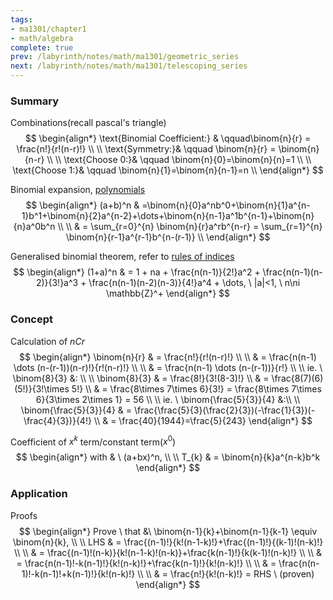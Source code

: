 ```yaml
---
tags:
- ma1301/chapter1
- math/algebra
complete: true
prev: /labyrinth/notes/math/ma1301/geometric_series
next: /labyrinth/notes/math/ma1301/telescoping_series
---
```


   

### Summary
Combinations(recall pascal's triangle)
$$
\begin{align*}
\text{Binomial Coefficient:} & \qquad\binom{n}{r} = \frac{n!}{r!(n-r)!} \\
\\
\text{Symmetry:}& \qquad \binom{n}{r} = \binom{n}{n-r} \\
\\
\text{Choose 0:}& \qquad \binom{n}{0}=\binom{n}{n}=1 \\
\\
\text{Choose 1:}& \qquad \binom{n}{1}=\binom{n}{n-1}=n \\
\end{align*}
$$

Binomial expansion, [polynomials](/labyrinth/notes/math/ma1521/polynomials)
$$
\begin{align*}
(a+b)^n & =\binom{n}{0}a^nb^0+\binom{n}{1}a^{n-1}b^1+\binom{n}{2}a^{n-2}+\dots+\binom{n}{n-1}a^1b^{n-1}+\binom{n}{n}a^0b^n \\
\\
& = \sum_{r=0}^{n} \binom{n}{r}a^rb^{n-r} = \sum_{r=1}^{n} \binom{n}{r-1}a^{r-1}b^{n-(r-1)} \\
\end{align*}
$$

Generalised binomial theorem, refer to [rules of indices](/labyrinth/notes/math/math_fundementals/rules_of_indices#^e0fdcf)
$$
\begin{align*}
(1+a)^n & = 1 + na + \frac{n(n-1)}{2!}a^2 + \frac{n(n-1)(n-2)}{3!}a^3 + \frac{n(n-1)(n-2)(n-3)}{4!}a^4 + \dots, \ |a|<1, \ n\ni \mathbb{Z}^+
\end{align*}
$$

### Concept
Calculation of $nCr$
$$
\begin{align*}
\binom{n}{r} & = \frac{n!}{r!(n-r)!} \\
\\
& = \frac{n(n-1) \dots (n-(r-1))(n-r)!}{r!(n-r)!} \\
\\
& = \frac{n(n-1) \dots (n-(r-1))}{r!} \\
\\
ie. \ \binom{8}{3} &: \\                      
\\
\binom{8}{3} & = \frac{8!}{3!(8-3)!} \\
& = \frac{8(7)(6)(5!)}{3!\times 5!} \\
& = \frac{8\times 7\times 6}{3!} = \frac{8\times 7\times 6}{3\times 2\times 1} = 56 \\
\\
ie. \ \binom{\frac{5}{3}}{4} &:\\
\\
\binom{\frac{5}{3}}{4} & = \frac{\frac{5}{3}(\frac{2}{3})(-\frac{1}{3})(-\frac{4}{3})}{4!} \\
& = \frac{40}{1944}=\frac{5}{243}
\end{align*}
$$

Coefficient of $x^k$ term/constant term($x^0$)
$$
\begin{align*}
with & \ (a+bx)^n, \\
\\
T_{k} & = \binom{n}{k}a^{n-k}b^k
\end{align*}
$$

### Application
Proofs
$$
\begin{align*}
Prove \ that &\ \binom{n-1}{k}+\binom{n-1}{k-1} \equiv \binom{n}{k}, \\
\\
LHS & = \frac{(n-1)!}{k!(n-1-k)!}+\frac{(n-1)!}{(k-1)!(n-k)!} \\
\\
& = \frac{(n-1)!(n-k)}{k!(n-1-k)!(n-k)}+\frac{k(n-1)!}{k(k-1)!(n-k)!} \\
\\
& = \frac{n(n-1)!-k(n-1)!}{k!(n-k)!}+\frac{k(n-1)!}{k!(n-k)!} \\
\\
& = \frac{n(n-1)!-k(n-1)!+k(n-1)!}{k!(n-k)!} \\
\\
& = \frac{n!}{k!(n-k)!} = RHS \ (proven)
\end{align*}
$$